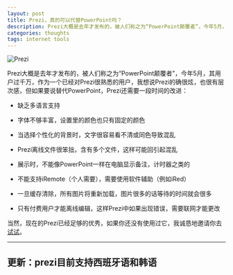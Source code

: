 ```yaml
---
layout: post
title: Prezi，真的可以代替PowerPoint吗？
description: Prezi大概是去年才发布的，被人们称之为“PowerPoint颠覆者”，今年5月，其用户过千万，作为一个已经对Prezi很熟悉的用户，我想说Prezi的确很炫，也很有层次感，但如果要说替代PowerPoint，Prezi还需要一段时间的改进。
categories: thoughts
tags: internet tools
---
```

![Prezi](http://pic.yupoo.com/perrydu/Ce542JCc/LcPYD.jpg)

Prezi大概是去年才发布的，被人们称之为“PowerPoint颠覆者”，今年5月，其用户过千万，作为一个已经对Prezi很熟悉的用户，我想说Prezi的确很炫，也很有层次感，但如果要说替代PowerPoint，Prezi还需要一段时间的改进：

* 缺乏多语言支持

* 字体不够丰富，设置里的颜色也只有固定的颜色

* 当选择个性化的背景时，文字很容易看不清或同色导致混乱

* Prezi离线文件很笨拙，含有多个文件，这样可能回引起混乱

* 展示时，不能像PowerPoint一样在电脑显示备注，计时器之类的

* 不能支持iRemote（个人需要），需要使用软件辅助（例如iRed）

* 一旦缓存清除，所有图片将重新加载，图片很多的话等待的时间就会很多

* 只有付费用户才能离线编辑，这样Prezi中如果出现错误，需要联网才能更改

当然，现在的Prezi已经足够的优秀，如果你还没有使用过它，我诚恳地邀请你去[试试](http://prezi.com/)。

---
更新：prezi目前支持西班牙语和韩语
---